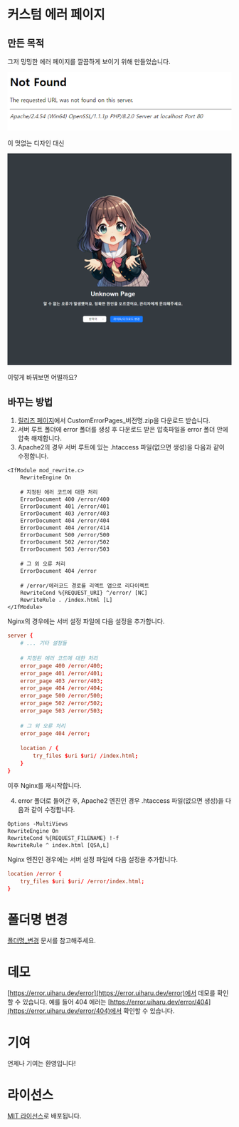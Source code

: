 # 커스텀 에러 페이지
## 만든 목적
그저 밍밍한 에러 페이지를 깔끔하게 보이기 위해 만들었습니다.

![아파치 에러 페이지](./README_ETC/src/res/imgs/apache2_error.png)

이 멋없는 디자인 대신

![커스텀 에러 페이지 예시](./README_ETC/src/res/imgs/example.png)

이렇게 바꿔보면 어떨까요?

## 바꾸는 방법
1. [릴리즈 페이지](https://github.com/gaon12/CustomErrorPages/releases)에서 CustomErrorPages_버전명.zip을 다운로드 받습니다.
2. 서버 루트 폴더에 error 폴더를 생성 후 다운로드 받은 압축파일을 error 폴더 안에 압축 해제합니다.
3. Apache2의 경우 서버 루트에 있는 .htaccess 파일(없으면 생성)을 다음과 같이 수정합니다.
```htaccess
<IfModule mod_rewrite.c>
    RewriteEngine On

    # 지정된 에러 코드에 대한 처리
    ErrorDocument 400 /error/400
    ErrorDocument 401 /error/401
    ErrorDocument 403 /error/403
    ErrorDocument 404 /error/404
    ErrorDocument 404 /error/414
    ErrorDocument 500 /error/500
    ErrorDocument 502 /error/502
    ErrorDocument 503 /error/503

    # 그 외 오류 처리
    ErrorDocument 404 /error

    # /error/에러코드 경로를 리액트 앱으로 리다이렉트
    RewriteCond %{REQUEST_URI} ^/error/ [NC]
    RewriteRule . /index.html [L]
</IfModule>
```

Nginx의 경우에는 서버 설정 파일에 다음 설정을 추가합니다.

```conf
server {
    # ... 기타 설정들

    # 지정된 에러 코드에 대한 처리
    error_page 400 /error/400;
    error_page 401 /error/401;
    error_page 403 /error/403;
    error_page 404 /error/404;
    error_page 500 /error/500;
    error_page 502 /error/502;
    error_page 503 /error/503;

    # 그 외 오류 처리
    error_page 404 /error;

    location / {
        try_files $uri $uri/ /index.html;
    }
}
```

이후 Nginx를 재시작합니다.

4. error 폴더로 들어간 후, Apache2 엔진인 경우 .htaccess 파일(없으면 생성)을 다음과 같이 수정합니다.
```htaccess
Options -MultiViews
RewriteEngine On
RewriteCond %{REQUEST_FILENAME} !-f
RewriteRule ^ index.html [QSA,L]
```

Nginx 엔진인 경우에는 서버 설정 파일에 다음 설정을 추가합니다.
```conf
location /error {
    try_files $uri $uri/ /error/index.html;
}
```

# 폴더명 변경
[폴더명_변경](./README_ETC/폴더명_변경.md) 문서를 참고해주세요.

# 데모
[https://error.uiharu.dev/error](https://error.uiharu.dev/error)에서 데모를 확인할 수 있습니다. 예를 들어 404 에러는 [https://error.uiharu.dev/error/404](https://error.uiharu.dev/error/404)에서 확인할 수 있습니다.

# 기여
언제나 기여는 환영입니다!

# 라이선스
[MIT 라이선스](https://github.com/gaon12/CustomErrorPages/blob/main/LICENSE)로 배포됩니다.
